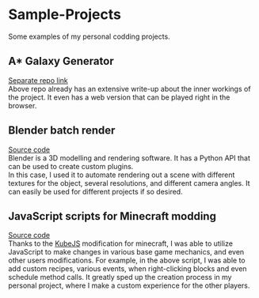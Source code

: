 # Sample-Projects
Some examples of my personal codding projects.

## A* Galaxy Generator
[Separate repo link](https://github.com/Pick65/AStar-Galaxy-Generator) <br>
Above repo already has an extensive write-up about the inner workings of the project.
It even has a web version that can be played right in the browser.

## Blender batch render
[Source code](blenderBatchRender.py) <br>
Blender is a 3D modelling and rendering software.
It has a Python API that can be used to create custom plugins. <br>
In this case, I used it to automate rendering out a scene with different
textures for the object, several resolutions, and different camera angles.
It can easily be used for different projects if so desired.

## JavaScript scripts for Minecraft modding
[Source code](CustomRecipes%26BlockEvents.js) <br>
Thanks to the [KubeJS](https://www.curseforge.com/minecraft/mc-mods/kubejs) 
modification for minecraft, I was able to utilize JavaScript to make changes
in various base game mechanics, and even other users modifications.
For example, in the above script, I was able to add custom recipes,
various events, when right-clicking blocks and even schedule method calls.
It greatly sped up the creation process in my personal project,
where I make a custom experience for the other players.
